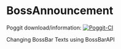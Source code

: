 # BossAnnouncement
Poggit download/information: [![Poggit-CI](https://poggit.pmmp.io/ci.badge/thebigsmileXD/BossAnnouncement/BossAnnouncement)](https://poggit.pmmp.io/ci/thebigsmileXD/BossAnnouncement/BossAnnouncement)

Changing BossBar Texts using BossBarAPI
